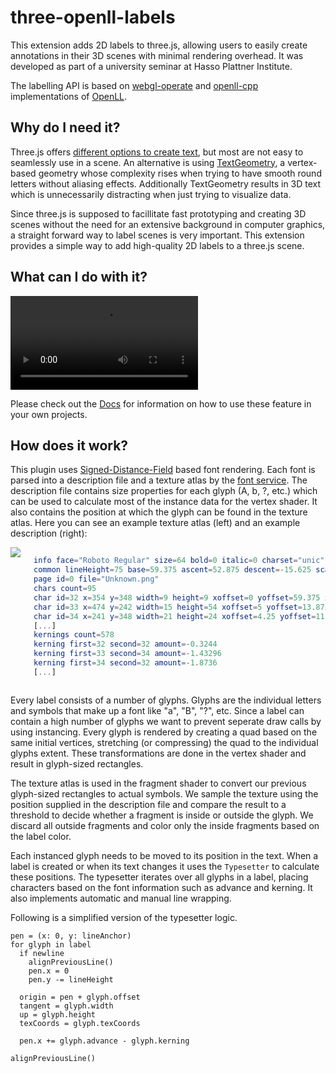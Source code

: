 # three-openll-labels

This extension adds 2D labels to three.js, allowing users to easily create annotations in their 3D scenes with minimal rendering overhead. It was developed as part of a university seminar at Hasso Plattner Institute.

The labelling API is based on [webgl-operate](https://github.com/cginternals/webgl-operate/tree/master/source/text) and [openll-cpp](https://github.com/cginternals/openll-cpp/tree/master) implementations of [OpenLL](https://openll.org/).

## Why do I need it?

Three.js offers [different options to create text](https://threejs.org/docs/#manual/en/introduction/Creating-text), but most are not easy to seamlessly use in a scene. An alternative is using [TextGeometry](https://threejs.org/docs/#examples/en/geometries/TextGeometry), a vertex-based geometry whose complexity rises when trying to have smooth round letters without aliasing effects. Additionally TextGeometry results in 3D text which is unnecessarily distracting when just trying to visualize data.

Since three.js is supposed to facillitate fast prototyping and creating 3D scenes without the need for an extensive background in computer graphics, a straight forward way to label scenes is very important. This extension provides a simple way to add high-quality 2D labels to a three.js scene.

## What can I do with it?

<video src="./media/demo.webm" controls></video>

Please check out the <a href="./documentation.html" target="_self">Docs</a> for information on how to use these feature in your own projects.

## How does it work?

This plugin uses [Signed-Distance-Field](https://en.wikipedia.org/wiki/Signed_distance_function#Applications) based font rendering. Each font is parsed into a description file and a texture atlas by the [font service](https://fonts.varg.dev/). The description file contains size properties for each glyph (A, b, ?, etc.) which can be used to calculate most of the instance data for the vertex shader. It also contains the position at which the glyph can be found in the texture atlas.
Here you can see an example texture atlas (left) and an example description (right):

<div class="columns">
<img src="./media/roboto-regular-atlas.png">

```elm
info face="Roboto Regular" size=64 bold=0 italic=0 charset="unic" unicode=1 padding=4,4,4,4 spacing=0,0 
common lineHeight=75 base=59.375 ascent=52.875 descent=-15.625 scaleW=512 scaleH=512 pages=1 packed=0
page id=0 file="Unknown.png"
chars count=95
char id=32 x=354 y=348 width=9 height=9 xoffset=0 yoffset=59.375 xadvance=15.8438 page=1 chnl=15
char id=33 x=474 y=242 width=15 height=54 xoffset=5 yoffset=13.875 xadvance=16.4688 page=1 chnl=15
char id=34 x=241 y=348 width=21 height=24 xoffset=4.25 yoffset=11.375 xadvance=20.4688 page=1 chnl=15
[...]
kernings count=578
kerning first=32 second=32 amount=-0.3244
kerning first=33 second=34 amount=-1.43296
kerning first=34 second=32 amount=-1.8736
[...]
```
</div>

Every label consists of a number of glyphs. Glyphs are the individual letters and symbols that make up a font like "a", "B", "?", etc. Since a label can contain a high number of glyphs we want to prevent seperate draw calls by using instancing. Every glyph is rendered by creating a quad based on the same initial vertices, stretching (or compressing) the quad to the individual glyphs extent. These transformations are done in the vertex shader and result in glyph-sized rectangles.

The texture atlas is used in the fragment shader to convert our previous glyph-sized rectangles to actual symbols. We sample the texture using the position supplied in the description file and compare the result to a threshold to decide whether a fragment is inside or outside the glyph. We discard all outside fragments and color only the inside fragments based on the label color.

Each instanced glyph needs to be moved to its position in the text. When a label is created or when its text changes it uses the ```Typesetter``` to calculate these positions. The typesetter iterates over all glyphs in a label, placing characters based on the font information such as advance and kerning. It also implements automatic and manual line wrapping.

Following is a simplified version of the typesetter logic. 
```wren
pen = (x: 0, y: lineAnchor)
for glyph in label
  if newline
    alignPreviousLine()
    pen.x = 0
    pen.y -= lineHeight
  
  origin = pen + glyph.offset
  tangent = glyph.width
  up = glyph.height
  texCoords = glyph.texCoords

  pen.x += glyph.advance - glyph.kerning

alignPreviousLine()
```